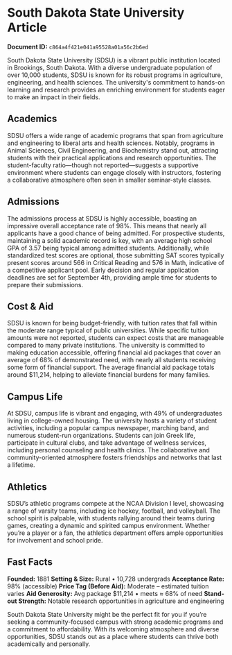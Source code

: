 # South Dakota State University Article

**Document ID:** `c864a4f421e041a95528a01a56c2b6ed`

South Dakota State University (SDSU) is a vibrant public institution located in Brookings, South Dakota. With a diverse undergraduate population of over 10,000 students, SDSU is known for its robust programs in agriculture, engineering, and health sciences. The university's commitment to hands-on learning and research provides an enriching environment for students eager to make an impact in their fields.

## Academics
SDSU offers a wide range of academic programs that span from agriculture and engineering to liberal arts and health sciences. Notably, programs in Animal Sciences, Civil Engineering, and Biochemistry stand out, attracting students with their practical applications and research opportunities. The student-faculty ratio—though not reported—suggests a supportive environment where students can engage closely with instructors, fostering a collaborative atmosphere often seen in smaller seminar-style classes.

## Admissions
The admissions process at SDSU is highly accessible, boasting an impressive overall acceptance rate of 98%. This means that nearly all applicants have a good chance of being admitted. For prospective students, maintaining a solid academic record is key, with an average high school GPA of 3.57 being typical among admitted students. Additionally, while standardized test scores are optional, those submitting SAT scores typically present scores around 566 in Critical Reading and 576 in Math, indicative of a competitive applicant pool. Early decision and regular application deadlines are set for September 4th, providing ample time for students to prepare their submissions.

## Cost & Aid
SDSU is known for being budget-friendly, with tuition rates that fall within the moderate range typical of public universities. While specific tuition amounts were not reported, students can expect costs that are manageable compared to many private institutions. The university is committed to making education accessible, offering financial aid packages that cover an average of 68% of demonstrated need, with nearly all students receiving some form of financial support. The average financial aid package totals around $11,214, helping to alleviate financial burdens for many families.

## Campus Life
At SDSU, campus life is vibrant and engaging, with 49% of undergraduates living in college-owned housing. The university hosts a variety of student activities, including a popular campus newspaper, marching band, and numerous student-run organizations. Students can join Greek life, participate in cultural clubs, and take advantage of wellness services, including personal counseling and health clinics. The collaborative and community-oriented atmosphere fosters friendships and networks that last a lifetime.

## Athletics
SDSU’s athletic programs compete at the NCAA Division I level, showcasing a range of varsity teams, including ice hockey, football, and volleyball. The school spirit is palpable, with students rallying around their teams during games, creating a dynamic and spirited campus environment. Whether you’re a player or a fan, the athletics department offers ample opportunities for involvement and school pride.

## Fast Facts
**Founded:** 1881
**Setting & Size:** Rural • 10,728 undergrads
**Acceptance Rate:** 98% (accessible)
**Price Tag (Before Aid):** Moderate – estimated tuition varies
**Aid Generosity:** Avg package $11,214 • meets ≈ 68% of need
**Stand-out Strength:** Notable research opportunities in agriculture and engineering

South Dakota State University might be the perfect fit for you if you’re seeking a community-focused campus with strong academic programs and a commitment to affordability. With its welcoming atmosphere and diverse opportunities, SDSU stands out as a place where students can thrive both academically and personally.

